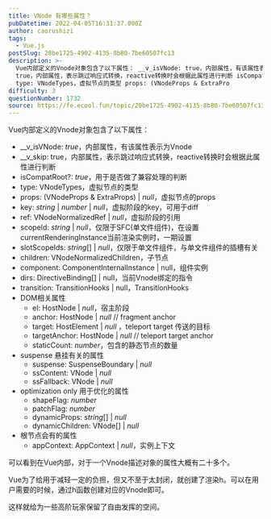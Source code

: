 ```yaml
---
title: VNode 有哪些属性？
pubDatetime: 2022-04-05T16:31:37.000Z
author: caorushizi
tags:
  - Vue.js
postSlug: 20be1725-4902-4135-8b80-7be60507fc13
description: >-
  Vue内部定义的Vnode对象包含了以下属性： __v_isVNode: true，内部属性，有该属性表示为Vnode __v_skip:
  true，内部属性，表示跳过响应式转换，reactive转换时会根据此属性进行判断 isCompatRoot?: true，用于是否做了兼容处理的判断
  type: VNodeTypes，虚拟节点的类型 props: (VNodeProps & ExtraPro
difficulty: 3
questionNumber: 1732
source: https://fe.ecool.fun/topic/20be1725-4902-4135-8b80-7be60507fc13
---
```


Vue内部定义的Vnode对象包含了以下属性：

- \_\_v_isVNode: _true_，内部属性，有该属性表示为Vnode
- \_\_v_skip: true，内部属性，表示跳过响应式转换，reactive转换时会根据此属性进行判断
- isCompatRoot?: _true_，用于是否做了兼容处理的判断
- type: VNodeTypes，虚拟节点的类型
- props: (VNodeProps & ExtraProps) | _null_，虚拟节点的props
- key: _string_ | _number_ | _null_，虚拟阶段的key，可用于diff
- ref: VNodeNormalizedRef | _null_，虚拟阶段的引用
- scopeId: _string_ | _null_，仅限于SFC(单文件组件)，在设置currentRenderingInstance当前渲染实例时，一期设置
- slotScopeIds: _string_[] | _null_，仅限于单文件组件，与单文件组件的插槽有关
- children: VNodeNormalizedChildren，子节点
- component: ComponentInternalInstance | null，组件实例
- dirs: DirectiveBinding[] | null，当前Vnode绑定的指令
- transition: TransitionHooks<HostElement> | null，TransitionHooks
- DOM相关属性
  - el: HostNode | _null_，宿主阶段
  - anchor: HostNode | _null_ // fragment anchor
  - target: HostElement | _null_ ，teleport target 传送的目标
  - targetAnchor: HostNode | _null_ // teleport target anchor
  - staticCount: _number_，包含的静态节点的数量
- suspense 悬挂有关的属性
  - suspense: SuspenseBoundary | _null_
  - ssContent: VNode | _null_
  - ssFallback: VNode | _null_
- optimization only 用于优化的属性
  - shapeFlag: _number_
  - patchFlag: _number_
  - dynamicProps: _string_[] | _null_
  - dynamicChildren: VNode[] | _null_
- 根节点会有的属性
  - appContext: AppContext | _null_，实例上下文

可以看到在Vue内部，对于一个Vnode描述对象的属性大概有二十多个。

Vue为了给用于减轻一定的负担，但又不至于太封闭，就创建了渲染h。可以在用户需要的时候，通过h函数创建对应的Vnode即可。

这样就给为一些高阶玩家保留了自由发挥的空间。
